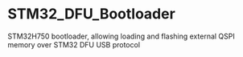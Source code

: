 # STM32_DFU_Bootloader
STM32H750 bootloader, allowing loading and flashing external QSPI memory over STM32 DFU USB protocol

